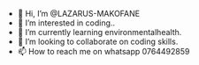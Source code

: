 - 👋 Hi, I’m @LAZARUS-MAKOFANE
- 👀 I’m interested in coding..
- 🌱 I’m currently learning environmentalhealth.
- 💞️ I’m looking to collaborate on coding skills.
- 📫 How to reach me on whatsapp 0764492859

<!---
LAZARUS-MAKOFANE/LAZARUS-MAKOFANE is a ✨ special ✨ repository because its `README.md` (this file) appears on your GitHub profile.
You can click the Preview link to take a look at your changes.
--->
